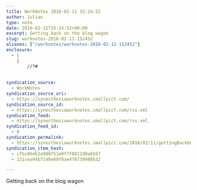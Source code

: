 ```yaml
---
title: WorkNotes 2016-02-11 15:24:52
author: Julian
type: note
date: 2016-02-11T15:24:52+00:00
excerpt: Getting back on the blog wagon
slug: worknotes-2016-02-11-152452 
aliases: ["/worknotes/worknotes-2016-02-11-152452"]
enclosure:
  - |
    |
        //?#
        
        
syndication_source:
  - WorkNotes
syndication_source_uri:
  - https://synesthesiaworknotes.smallpict.com/
syndication_source_id:
  - https://synesthesiaworknotes.smallpict.com/rss.xml
syndication_feed:
  - https://synesthesiaworknotes.smallpict.com/rss.xml
syndication_feed_id:
  - 8
syndication_permalink:
  - https://synesthesiaworknotes.smallpict.com/2016/02/11/gettingBackOnTheBlogWagon.html
syndication_item_hash:
  - cfbc06db2a980f51e0f7f0812d0a6567
  - 131cea94b7140e69f0ae476739988b32

---
```

Getting back on the blog wagon